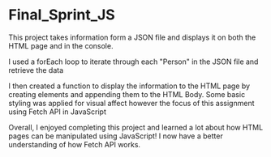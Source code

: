 # Final_Sprint_JS

This project takes information form a JSON file and displays it on both the HTML page and in the console.

I used a forEach loop to iterate through each "Person" in the JSON file and retrieve the data

I then created a function to display the information to the HTML page by creating elements and appending them to the HTML Body. Some basic styling was applied for visual affect however the focus of this assignment using Fetch API in JavaScript

Overall, I enjoyed completing this project and learned a lot about how HTML pages can be manipulated using JavaScript! I now have a better understanding of how Fetch API works.
